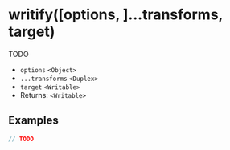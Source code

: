 # writify([options, ]...transforms, target)

TODO

- `options` `<Object>`
- `...transforms` `<Duplex>`
- `target` `<Writable>`
- Returns: `<Writable>`

## Examples

```javascript
// TODO
```
